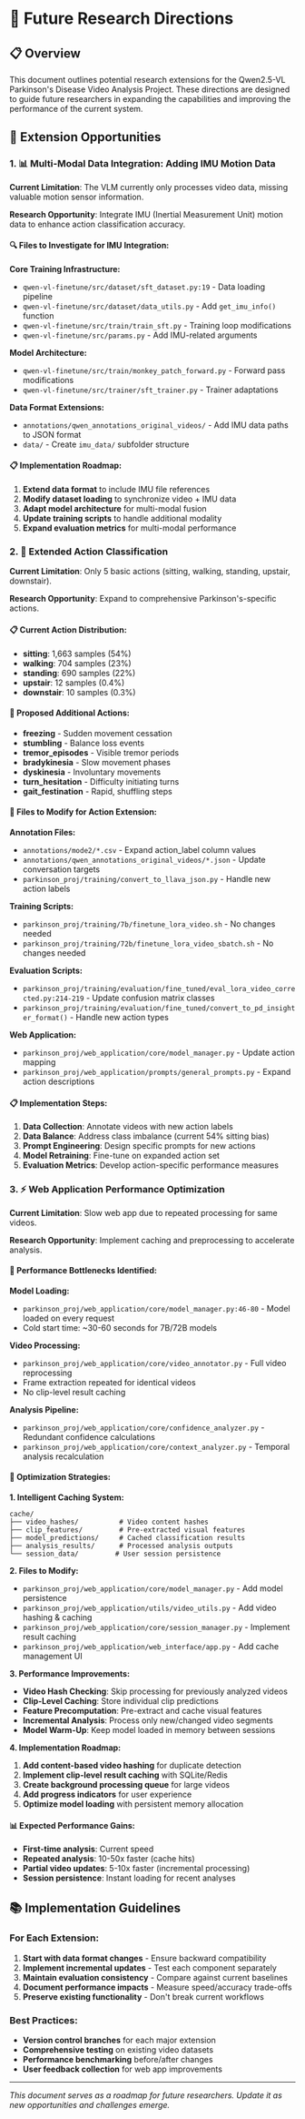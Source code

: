 # 🔬 Future Research Directions

## 📋 Overview

This document outlines potential research extensions for the Qwen2.5-VL Parkinson's Disease Video Analysis Project. These directions are designed to guide future researchers in expanding the capabilities and improving the performance of the current system.

## 🚀 Extension Opportunities

### 1. 📊 Multi-Modal Data Integration: Adding IMU Motion Data

**Current Limitation**: The VLM currently only processes video data, missing valuable motion sensor information.

**Research Opportunity**: Integrate IMU (Inertial Measurement Unit) motion data to enhance action classification accuracy.

#### 🔍 Files to Investigate for IMU Integration:

**Core Training Infrastructure:**
- `qwen-vl-finetune/src/dataset/sft_dataset.py:19` - Data loading pipeline
- `qwen-vl-finetune/src/dataset/data_utils.py` - Add `get_imu_info()` function
- `qwen-vl-finetune/src/train/train_sft.py` - Training loop modifications
- `qwen-vl-finetune/src/params.py` - Add IMU-related arguments

**Model Architecture:**
- `qwen-vl-finetune/src/train/monkey_patch_forward.py` - Forward pass modifications
- `qwen-vl-finetune/src/trainer/sft_trainer.py` - Trainer adaptations

**Data Format Extensions:**
- `annotations/qwen_annotations_original_videos/` - Add IMU data paths to JSON format
- `data/` - Create `imu_data/` subfolder structure

#### 📋 Implementation Roadmap:
1. **Extend data format** to include IMU file references
2. **Modify dataset loading** to synchronize video + IMU data
3. **Adapt model architecture** for multi-modal fusion
4. **Update training scripts** to handle additional modality
5. **Expand evaluation metrics** for multi-modal performance

### 2. 🎯 Extended Action Classification

**Current Limitation**: Only 5 basic actions (sitting, walking, standing, upstair, downstair).

**Research Opportunity**: Expand to comprehensive Parkinson's-specific actions.

#### 📋 Current Action Distribution:
- **sitting**: 1,663 samples (54%)
- **walking**: 704 samples (23%)  
- **standing**: 690 samples (22%)
- **upstair**: 12 samples (0.4%)
- **downstair**: 10 samples (0.3%)

#### 🎯 Proposed Additional Actions:
- **freezing** - Sudden movement cessation
- **stumbling** - Balance loss events
- **tremor_episodes** - Visible tremor periods
- **bradykinesia** - Slow movement phases
- **dyskinesia** - Involuntary movements
- **turn_hesitation** - Difficulty initiating turns
- **gait_festination** - Rapid, shuffling steps

#### 🔧 Files to Modify for Action Extension:

**Annotation Files:**
- `annotations/mode2/*.csv` - Expand action_label column values
- `annotations/qwen_annotations_original_videos/*.json` - Update conversation targets
- `parkinson_proj/training/convert_to_llava_json.py` - Handle new action labels

**Training Scripts:**
- `parkinson_proj/training/7b/finetune_lora_video.sh` - No changes needed
- `parkinson_proj/training/72b/finetune_lora_video_sbatch.sh` - No changes needed

**Evaluation Scripts:**
- `parkinson_proj/training/evaluation/fine_tuned/eval_lora_video_corrected.py:214-219` - Update confusion matrix classes
- `parkinson_proj/training/evaluation/fine_tuned/convert_to_pd_insighter_format()` - Handle new action types

**Web Application:**
- `parkinson_proj/web_application/core/model_manager.py` - Update action mapping
- `parkinson_proj/web_application/prompts/general_prompts.py` - Expand action descriptions

#### 📋 Implementation Steps:
1. **Data Collection**: Annotate videos with new action labels
2. **Data Balance**: Address class imbalance (current 54% sitting bias)
3. **Prompt Engineering**: Design specific prompts for new actions
4. **Model Retraining**: Fine-tune on expanded action set
5. **Evaluation Metrics**: Develop action-specific performance measures

### 3. ⚡ Web Application Performance Optimization

**Current Limitation**: Slow web app due to repeated processing for same videos.

**Research Opportunity**: Implement caching and preprocessing to accelerate analysis.

#### 🐌 Performance Bottlenecks Identified:

**Model Loading:**
- `parkinson_proj/web_application/core/model_manager.py:46-80` - Model loaded on every request
- Cold start time: ~30-60 seconds for 7B/72B models

**Video Processing:**
- `parkinson_proj/web_application/core/video_annotator.py` - Full video reprocessing
- Frame extraction repeated for identical videos
- No clip-level result caching

**Analysis Pipeline:**
- `parkinson_proj/web_application/core/confidence_analyzer.py` - Redundant confidence calculations
- `parkinson_proj/web_application/core/context_analyzer.py` - Temporal analysis recalculation

#### 🚀 Optimization Strategies:

**1. Intelligent Caching System:**
```
cache/
├── video_hashes/          # Video content hashes
├── clip_features/         # Pre-extracted visual features  
├── model_predictions/     # Cached classification results
├── analysis_results/      # Processed analysis outputs
└── session_data/         # User session persistence
```

**2. Files to Modify:**
- `parkinson_proj/web_application/core/model_manager.py` - Add model persistence
- `parkinson_proj/web_application/utils/video_utils.py` - Add video hashing & caching
- `parkinson_proj/web_application/core/session_manager.py` - Implement result caching
- `parkinson_proj/web_application/web_interface/app.py` - Add cache management UI

**3. Performance Improvements:**
- **Video Hash Checking**: Skip processing for previously analyzed videos
- **Clip-Level Caching**: Store individual clip predictions
- **Feature Precomputation**: Pre-extract and cache visual features
- **Incremental Analysis**: Process only new/changed video segments
- **Model Warm-Up**: Keep model loaded in memory between sessions

**4. Implementation Roadmap:**
1. **Add content-based video hashing** for duplicate detection
2. **Implement clip-level result caching** with SQLite/Redis
3. **Create background processing queue** for large videos
4. **Add progress indicators** for user experience
5. **Optimize model loading** with persistent memory allocation

#### 📊 Expected Performance Gains:
- **First-time analysis**: Current speed
- **Repeated analysis**: 10-50x faster (cache hits)
- **Partial video updates**: 5-10x faster (incremental processing)
- **Session persistence**: Instant loading for recent analyses

## 📚 Implementation Guidelines

### For Each Extension:
1. **Start with data format changes** - Ensure backward compatibility
2. **Implement incremental updates** - Test each component separately  
3. **Maintain evaluation consistency** - Compare against current baselines
4. **Document performance impacts** - Measure speed/accuracy trade-offs
5. **Preserve existing functionality** - Don't break current workflows

### Best Practices:
- **Version control branches** for each major extension
- **Comprehensive testing** on existing video datasets
- **Performance benchmarking** before/after changes
- **User feedback collection** for web app improvements

---

*This document serves as a roadmap for future researchers. Update it as new opportunities and challenges emerge.*